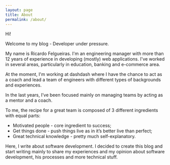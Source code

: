 ```yaml
---
layout: page
title: About
permalink: /about/
---
```


Hi!

Welcome to my blog - Developer under pressure.

My name is Ricardo Felgueiras. 
I'm an engineering manager with more than 12 years of experience in developing (mostly) web applications. I've worked in several areas, particularly in education, banking and e-commerce area.

At the moment, I'm working at dashdash where I have the chance to act as a coach and lead a team of engineers with different types of backgrounds and experiences. 

In the last years, I’ve been focused mainly on managing teams by acting as a mentor and a coach. 
 
To me, the recipe for a great team is composed of 3 different ingredients with equal parts: 
- Motivated people - core ingredient to success; 
- Get things done - push things live as in it’s better live than perfect;
- Great technical knowledge - pretty much self-explanatory.

Here, I write about software development. 
I decided to create this blog and start writing mainly to share my experiences and my opinion about software development, his processes and more technical stuff.